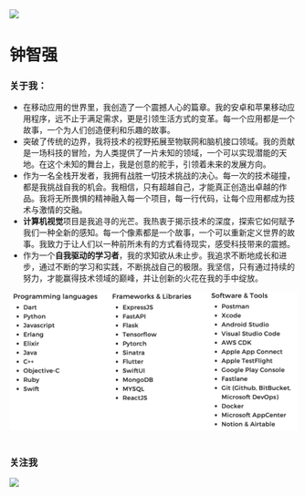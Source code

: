 <div id="banner">
    <img src="https://github.com/johnmelodyme/johnmelodyme/blob/main/assets/ctkqiang.png?raw=true">
</div>

# 钟智强

### 关于我：

- 在移动应用的世界里，我创造了一个震撼人心的篇章。我的安卓和苹果移动应用程序，远不止于满足需求，更是引领生活方式的变革。每一个应用都是一个故事，一个为人们创造便利和乐趣的故事。
- 突破了传统的边界，我将技术的视野拓展至物联网和脑机接口领域。我的贡献是一场科技的冒险，为人类提供了一片未知的领域，一个可以实现潜能的天地。在这个未知的舞台上，我是创意的舵手，引领着未来的发展方向。
- 作为一名全栈开发者，我拥有战胜一切技术挑战的决心。每一次的技术碰撞，都是我挑战自我的机会。我相信，只有超越自己，才能真正创造出卓越的作品。我将无所畏惧的精神融入每一个项目，每一行代码，让每个应用都成为技术与激情的交融。
- **计算机视觉**项目是我追寻的光芒。我热衷于揭示技术的深度，探索它如何赋予我们一种全新的感知。每一个像素都是一个故事，一个可以重新定义世界的故事。我致力于让人们以一种前所未有的方式看待现实，感受科技带来的震撼。
- 作为一个**自我驱动的学习者**，我的求知欲从未止步。我追求不断地成长和进步，通过不断的学习和实践，不断挑战自己的极限。我坚信，只有通过持续的努力，才能赢得技术领域的巅峰，并让创新的火花在我的手中绽放。
<div align="center">
    <img src="./assets/skillsets.png" >   
</div>

<br>

### 关注我

<div class="column">
    <img src="https://raw.githubusercontent.com/johnmelodyme/johnmelodyme/main/assets/%E6%88%AA%E5%B1%8F2023-05-20%20%E4%B8%8B%E5%8D%885.19.24.png" >
</div>
